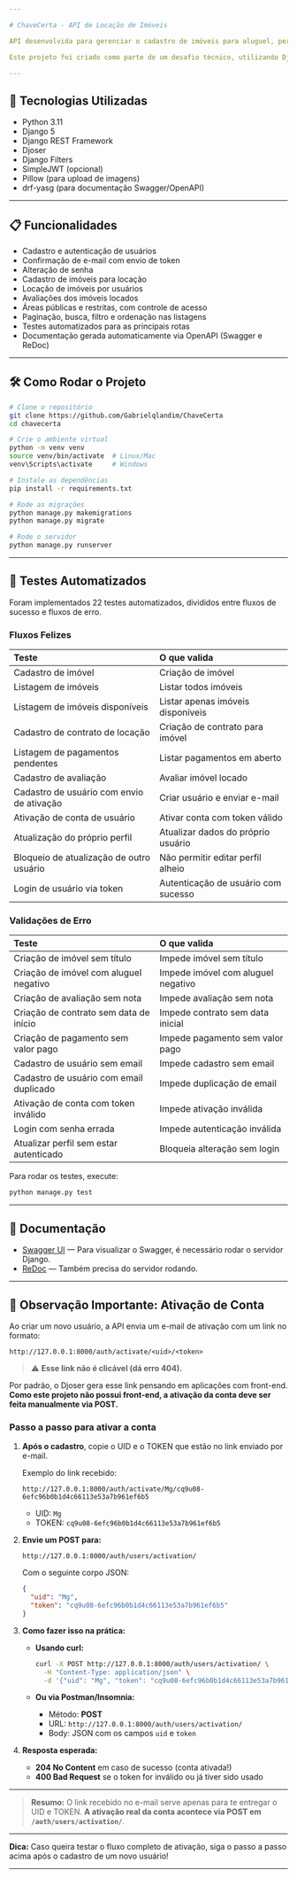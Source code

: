 ```yaml
---

# ChaveCerta - API de Locação de Imóveis

API desenvolvida para gerenciar o cadastro de imóveis para aluguel, permitir a locação e a avaliação dos imóveis.

Este projeto foi criado como parte de um desafio técnico, utilizando Django, Django REST Framework e Djoser para autenticação.

---
```


## 🚀 Tecnologias Utilizadas

* Python 3.11
* Django 5
* Django REST Framework
* Djoser
* Django Filters
* SimpleJWT (opcional)
* Pillow (para upload de imagens)
* drf-yasg (para documentação Swagger/OpenAPI)

---

## 📋 Funcionalidades

* Cadastro e autenticação de usuários
* Confirmação de e-mail com envio de token
* Alteração de senha
* Cadastro de imóveis para locação
* Locação de imóveis por usuários
* Avaliações dos imóveis locados
* Áreas públicas e restritas, com controle de acesso
* Paginação, busca, filtro e ordenação nas listagens
* Testes automatizados para as principais rotas
* Documentação gerada automaticamente via OpenAPI (Swagger e ReDoc)

---

## 🛠️ Como Rodar o Projeto

```bash
# Clone o repositório
git clone https://github.com/Gabrielqlandim/ChaveCerta
cd chavecerta

# Crie o ambiente virtual
python -m venv venv
source venv/bin/activate  # Linux/Mac
venv\Scripts\activate     # Windows

# Instale as dependências
pip install -r requirements.txt

# Rode as migrações
python manage.py makemigrations
python manage.py migrate

# Rode o servidor
python manage.py runserver
```

---

## 🧪 Testes Automatizados

Foram implementados 22 testes automatizados, divididos entre fluxos de sucesso e fluxos de erro.

### Fluxos Felizes

| Teste                                     | O que valida                        |
| :---------------------------------------- | :---------------------------------- |
| Cadastro de imóvel                        | Criação de imóvel                   |
| Listagem de imóveis                       | Listar todos imóveis                |
| Listagem de imóveis disponíveis           | Listar apenas imóveis disponíveis   |
| Cadastro de contrato de locação           | Criação de contrato para imóvel     |
| Listagem de pagamentos pendentes          | Listar pagamentos em aberto         |
| Cadastro de avaliação                     | Avaliar imóvel locado               |
| Cadastro de usuário com envio de ativação | Criar usuário e enviar e-mail       |
| Ativação de conta de usuário              | Ativar conta com token válido       |
| Atualização do próprio perfil             | Atualizar dados do próprio usuário  |
| Bloqueio de atualização de outro usuário  | Não permitir editar perfil alheio   |
| Login de usuário via token                | Autenticação de usuário com sucesso |

### Validações de Erro

| Teste                                   | O que valida                       |
| :-------------------------------------- | :--------------------------------- |
| Criação de imóvel sem título            | Impede imóvel sem título           |
| Criação de imóvel com aluguel negativo  | Impede imóvel com aluguel negativo |
| Criação de avaliação sem nota           | Impede avaliação sem nota          |
| Criação de contrato sem data de início  | Impede contrato sem data inicial   |
| Criação de pagamento sem valor pago     | Impede pagamento sem valor pago    |
| Cadastro de usuário sem email           | Impede cadastro sem email          |
| Cadastro de usuário com email duplicado | Impede duplicação de email         |
| Ativação de conta com token inválido    | Impede ativação inválida           |
| Login com senha errada                  | Impede autenticação inválida       |
| Atualizar perfil sem estar autenticado  | Bloqueia alteração sem login       |

Para rodar os testes, execute:

```bash
python manage.py test
```

---

## 📄 Documentação

* [Swagger UI](http://localhost:8000/swagger/) — Para visualizar o Swagger, é necessário rodar o servidor Django.
* [ReDoc](http://localhost:8000/redoc/) — Também precisa do servidor rodando.

---

## 🔐 Observação Importante: Ativação de Conta

Ao criar um novo usuário, a API envia um e-mail de ativação com um link no formato:

```
http://127.0.0.1:8000/auth/activate/<uid>/<token>
```

> ⚠️ **Esse link não é clicável (dá erro 404).**

Por padrão, o Djoser gera esse link pensando em aplicações com front-end.
**Como este projeto não possui front-end, a ativação da conta deve ser feita manualmente via POST.**

### Passo a passo para ativar a conta

1. **Após o cadastro**, copie o UID e o TOKEN que estão no link enviado por e-mail.

   Exemplo do link recebido:

   ```
   http://127.0.0.1:8000/auth/activate/Mg/cq9u08-6efc96b0b1d4c66113e53a7b961ef6b5
   ```

   * UID: `Mg`
   * TOKEN: `cq9u08-6efc96b0b1d4c66113e53a7b961ef6b5`

2. **Envie um POST para:**

   ```
   http://127.0.0.1:8000/auth/users/activation/
   ```

   Com o seguinte corpo JSON:

   ```json
   {
     "uid": "Mg",
     "token": "cq9u08-6efc96b0b1d4c66113e53a7b961ef6b5"
   }
   ```

3. **Como fazer isso na prática:**

   * **Usando curl:**

     ```bash
     curl -X POST http://127.0.0.1:8000/auth/users/activation/ \
       -H "Content-Type: application/json" \
       -d '{"uid": "Mg", "token": "cq9u08-6efc96b0b1d4c66113e53a7b961ef6b5"}'
     ```

   * **Ou via Postman/Insomnia:**

     * Método: **POST**
     * URL: `http://127.0.0.1:8000/auth/users/activation/`
     * Body: JSON com os campos `uid` e `token`

4. **Resposta esperada:**

   * **204 No Content** em caso de sucesso (conta ativada!)
   * **400 Bad Request** se o token for inválido ou já tiver sido usado

---

> **Resumo:**
> O link recebido no e-mail serve apenas para te entregar o UID e TOKEN.
> **A ativação real da conta acontece via POST em `/auth/users/activation/`**.

---

**Dica:**
Caso queira testar o fluxo completo de ativação, siga o passo a passo acima após o cadastro de um novo usuário!

---

